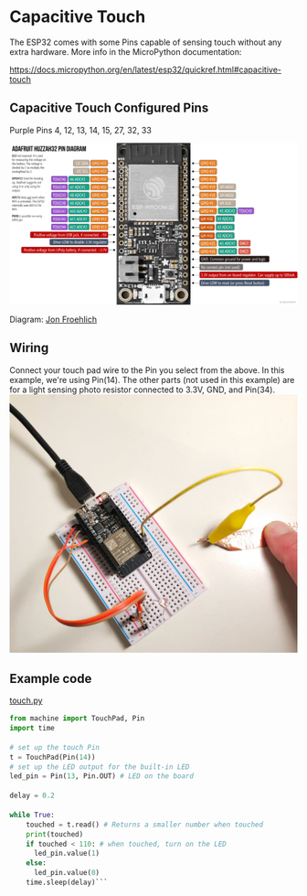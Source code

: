# Capacitive Touch

The ESP32 comes with some Pins capable of sensing touch without any extra hardware. More info in the MicroPython documentation:

https://docs.micropython.org/en/latest/esp32/quickref.html#capacitive-touch

## Capacitive Touch Configured Pins
Purple Pins 4, 12, 13, 14, 15, 27, 32, 33

<img src="AdafruitHuzzah32PinDiagram.png" width="800">

Diagram: [Jon Froehlich](https://makeabilitylab.github.io/physcomp/esp32/esp32.html)

## Wiring
Connect your touch pad wire to the Pin you select from the above. In this example, we're using Pin(14). The other parts (not used in this example) are for a light sensing photo resistor connected to 3.3V, GND, and Pin(34).
<img src="cap_touch.jpg" width="600">

## Example code

[touch.py](../examples/touch.py)

```Python
from machine import TouchPad, Pin
import time

# set up the touch Pin
t = TouchPad(Pin(14))
# set up the LED output for the built-in LED
led_pin = Pin(13, Pin.OUT) # LED on the board

delay = 0.2

while True:
    touched = t.read() # Returns a smaller number when touched
    print(touched)
    if touched < 110: # when touched, turn on the LED
      led_pin.value(1)
    else:
      led_pin.value(0)
    time.sleep(delay)```
